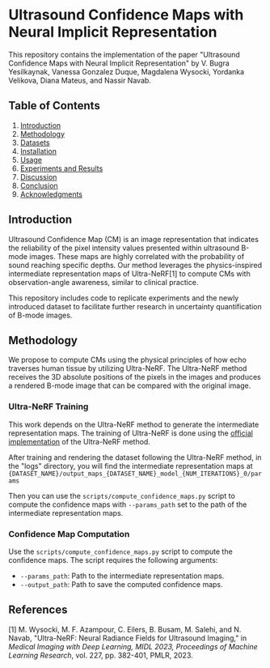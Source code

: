 # Ultrasound Confidence Maps with Neural Implicit Representation

This repository contains the implementation of the paper "Ultrasound Confidence Maps with Neural Implicit Representation" by V. Bugra Yesilkaynak, Vanessa Gonzalez Duque, Magdalena Wysocki, Yordanka Velikova, Diana Mateus, and Nassir Navab.

## Table of Contents

1. [Introduction](#introduction)
2. [Methodology](#methodology)
3. [Datasets](#datasets)
4. [Installation](#installation)
5. [Usage](#usage)
6. [Experiments and Results](#experiments-and-results)
7. [Discussion](#discussion)
8. [Conclusion](#conclusion)
9. [Acknowledgments](#acknowledgments)

## Introduction

Ultrasound Confidence Map (CM) is an image representation that indicates the reliability of the pixel intensity values presented within ultrasound B-mode images. These maps are highly correlated with the probability of sound reaching specific depths. Our method leverages the physics-inspired intermediate representation maps of Ultra-NeRF[1] to compute CMs with observation-angle awareness, similar to clinical practice.

This repository includes code to replicate experiments and the newly introduced dataset to facilitate further research in uncertainty quantification of B-mode images.

## Methodology

We propose to compute CMs using the physical principles of how echo traverses human tissue by utilizing Ultra-NeRF. The Ultra-NeRF method receives the 3D absolute positions of the pixels in the images and produces a rendered B-mode image that can be compared with the original image.

### Ultra-NeRF Training

This work depends on the Ultra-NeRF method to generate the intermediate representation maps. The training of Ultra-NeRF is done using the [official implementation](https://github.com/magdalena-wysocki/ultra-nerf) of the Ultra-NeRF method.

After training and rendering the dataset following the Ultra-NeRF method, in the "logs" directory, you will find the intermediate representation maps at `{DATASET_NAME}/output_maps_{DATASET_NAME}_model_{NUM_ITERATIONS}_0/params`

Then you can use the `scripts/compute_confidence_maps.py` script to compute the confidence maps with `--params_path` set to the path of the intermediate representation maps.

### Confidence Map Computation

Use the `scripts/compute_confidence_maps.py` script to compute the confidence maps. The script requires the following arguments:

- `--params_path`: Path to the intermediate representation maps.
- `--output_path`: Path to save the computed confidence maps.

## References

[1] M. Wysocki, M. F. Azampour, C. Eilers, B. Busam, M. Salehi, and N. Navab, "Ultra-NeRF: Neural Radiance Fields for Ultrasound Imaging," in *Medical Imaging with Deep Learning, MIDL 2023, Proceedings of Machine Learning Research*, vol. 227, pp. 382-401, PMLR, 2023.
